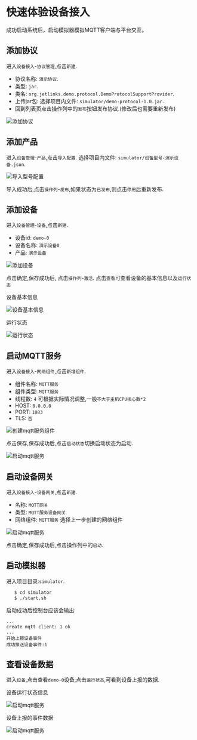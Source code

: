 # 快速体验设备接入

成功启动系统后，启动模拟器模拟MQTT客户端与平台交互。
## 添加协议

进入`设备接入`-`协议管理`,点击`新建`.

- 协议名称: `演示协议`.
- 类型: `jar`.
- 类名: `org.jetlinks.demo.protocol.DemoProtocolSupportProvider`.
- 上传jar包: 选择项目内文件: `simulator/demo-protocol-1.0.jar`.
- 回到列表页点击操作列中的`发布`按钮发布协议.(修改后也需要重新发布)
  
![添加协议](../basics-guide/quick-start-images/create-protocol.png)

## 添加产品

进入`设备管理`-`产品`,点击`导入配置`. 选择项目内文件: `simulator/设备型号-演示设备.json`.

![导入型号配置](../basics-guide/quick-start-images/import-product-properties.png)

导入成功后,点击`操作列`-`发布`,如果状态为`已发布`,则点击`停用`后重新发布.


## 添加设备

进入`设备管理`-`设备`,点击`新建`.

- 设备id: `demo-0`
- 设备名称: `演示设备0`
- 产品: `演示设备`

![添加设备](../basics-guide/quick-start-images/new-device-instance.png)

点击确定,保存成功后, 点击`操作列`-`激活`. 点击`查看`可查看设备的基本信息以及`运行状态`

设备基本信息

![设备基本信息](../basics-guide/quick-start-images/device-instance-general-info.png)

运行状态

![运行状态](../basics-guide/quick-start-images/device-instance-run-info.png)


## 启动MQTT服务

进入`设备接入`-`网络组件`,点击`新增组件`.

- 组件名称: `MQTT服务`
- 组件类型: `MQTT服务`
- 线程数: `4` 可根据实际情况调整,一般`不大于主机CPU核心数*2`
- HOST: `0.0.0.0`
- PORT: `1883`
- TLS: `否`

![创建mqtt服务组件](../basics-guide/quick-start-images/create-mqtt-server.png)

点击保存,保存成功后,点击`启动状态`切换启动状态为启动.

![启动mqtt服务](../basics-guide/quick-start-images/mqtt-server-started.png)

## 启动设备网关

进入`设备接入`-`设备网关`,点击`新建`.

- 名称: `MQTT网关`
- 类型: `MQTT服务设备网关`
- 网络组件: `MQTT服务` 选择上一步创建的网络组件

![启动mqtt服务](../basics-guide/quick-start-images/create-mqtt-server-gateway.png)

点击确定,保存成功后,点击操作列中的`启动`.

## 启动模拟器

进入项目目录:`simulator`.

```bash
   $ cd simulator
   $ ./start.sh
```

启动成功后控制台应该会输出:

```text
...
create mqtt client: 1 ok
...
开始上报设备事件
成功推送设备事件:1

```

## 查看设备数据

进入`设备`,点击查看`demo-0`设备,点击`运行状态`,可看到设备上报的数据.

设备运行状态信息

![启动mqtt服务](../basics-guide/quick-start-images/device-run-info.png)

设备上报的事件数据

![启动mqtt服务](../basics-guide/quick-start-images/device-event-info.png)